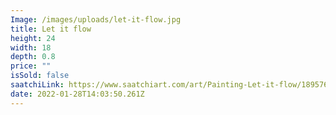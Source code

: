 ```yaml
---
Image: /images/uploads/let-it-flow.jpg
title: Let it flow
height: 24
width: 18
depth: 0.8
price: ""
isSold: false
saatchiLink: https://www.saatchiart.com/art/Painting-Let-it-flow/189576/4168600/view
date: 2022-01-28T14:03:50.261Z
---
```

